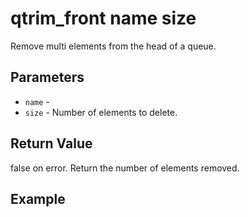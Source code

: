 # qtrim_front name size

Remove multi elements from the head of a queue.

## Parameters

* `name` - 
* `size` - Number of elements to delete.

## Return Value

false on error. Return the number of elements removed.

## Example
